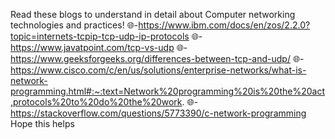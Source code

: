 Read these blogs to understand in detail about Computer networking technologies and practices!
🌐-https://www.ibm.com/docs/en/zos/2.2.0?topic=internets-tcpip-tcp-udp-ip-protocols
🌐-https://www.javatpoint.com/tcp-vs-udp
🌐-https://www.geeksforgeeks.org/differences-between-tcp-and-udp/
🌐-https://www.cisco.com/c/en/us/solutions/enterprise-networks/what-is-network-programming.html#:~:text=Network%20programming%20is%20the%20act,protocols%20to%20do%20the%20work.
🌐-https://stackoverflow.com/questions/5773390/c-network-programming
Hope this helps
